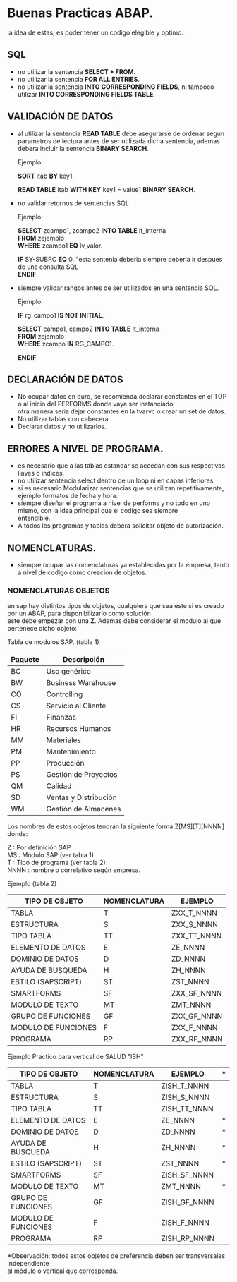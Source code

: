 # Buenas Practicas ABAP.

la idea de estas, es poder tener un codigo elegible y optimo.

## SQL

- no utilizar la sentencia **SELECT * FROM**.
- no utilizar la sentencia **FOR ALL ENTRIES**.
- no utilizar la sentencia **INTO CORRESPONDING FIELDS**, ni tampoco utilizar **INTO CORRESPONDING FIELDS TABLE**.

## VALIDACIÓN DE DATOS

- al utilizar la sentencia **READ TABLE** debe asegurarse de ordenar segun parametros de lectura antes de ser
  utilizada dicha sentencia, ademas debera incluir la sentencia **BINARY SEARCH**.
  
  Ejemplo:
  
  **SORT** itab **BY** key1.
  
  **READ TABLE** itab **WITH KEY** key1 = value1 **BINARY SEARCH**.
  
  
  
- no validar retornos de sentencias SQL  
  
  Ejemplo:
  
  **SELECT** zcampo1, zcampo2 **INTO TABLE** lt_interna  
  **FROM** zejemplo  
  **WHERE** zcampo1 **EQ** lv_valor.  
  
  
  
  **IF** SY-SUBRC **EQ** 0. "esta sentenia deberia siempre deberia ir despues de una consulta SQL  
  **ENDIF**.
  
    
 - siempre validar rangos antes de ser utilizados en una sentencia SQL.
    
    Ejemplo:
    
    **IF** rg_campo1 **IS NOT INITIAL**.
    
    **SELECT** campo1, campo2 **INTO TABLE** lt_interna   \
    **FROM** zejemplo  \
    **WHERE** zcampo **IN** RG_CAMPO1.
     
    **ENDIF**.
    
 ## DECLARACIÓN DE DATOS
 
- No ocupar datos en duro, se recomienda declarar constantes en el TOP o al inicio del PERFORMS donde vaya ser instanciado,  \
  otra manera seria dejar constantes en la tvarvc o crear un set de datos.
- No utilizar tablas con cabecera.
- Declarar datos y no utilizarlos.

## ERRORES A NIVEL DE PROGRAMA.

- es necesario que a las tablas estandar se accedan con sus respectivas llaves o indices.
- no utilizar sentencia select dentro de un loop ni en capas inferiores.
- si es necesario Modularizar sentencias que se utilizan repetitivamente, ejemplo formatos de fecha y hora.
- siempre diseñar el programa a nivel de performs y no todo en uno mismo, con la idea principal que el codigo sea siempre  \
  entendible.
- A todos los programas y tablas debera solicitar objeto de autorización.
  
## NOMENCLATURAS.

- siempre ocupar las nomenclaturas ya establecidas por la empresa, tanto a nivel de codigo como creacion de objetos.

### NOMENCLATURAS OBJETOS
  
  en sap hay distintos tipos de objetos, cualquiera que sea este si es creado por un ABAP, para disponibilizarlo como solución  \
  este debe empezar con una **Z**.
  Ademas debe considerar el modulo al que pertenece dicho objeto:
  
  Tabla de modulos SAP. (tabla 1)
  
| Paquete |  Descripción |
|---------| -------------|
|BC| Uso genérico |
|BW| Business Warehouse|
|CO| Controlling|
|CS| Servicio al Cliente|
|FI| Finanzas|
|HR| Recursos Humanos|
|MM| Materiales|
|PM| Mantenimiento|
|PP| Producción|
|PS| Gestión de Proyectos|
|QM| Calidad|
|SD| Ventas y Distribución|
|WM| Gestión de Almacenes|
  
Los nombres de estos objetos tendrán la siguiente forma Z[MS][T][NNNN] donde:

Z : Por definición SAP  \
MS : Módulo SAP (ver tabla 1) \
T : Tipo de programa (ver tabla 2)  \
NNNN : nombre o correlativo según empresa.
  
Ejemplo (tabla 2)
  
| TIPO DE OBJETO | NOMENCLATURA | EJEMPLO |
| ---------------| -------------|---------|
| TABLA          | T  | ZXX_T_NNNN|
| ESTRUCTURA     | S  | ZXX_S_NNNN|
| TIPO TABLA      | TT | ZXX_TT_NNNN|
| ELEMENTO DE DATOS | E | ZE_NNNN|
| DOMINIO DE DATOS | D | ZD_NNNN|
| AYUDA DE BUSQUEDA | H | ZH_NNNN|
| ESTILO (SAPSCRIPT) | ST | ZST_NNNN|
| SMARTFORMS | SF | ZXX_SF_NNNN|
| MODULO DE TEXTO | MT | ZMT_NNNN|
| GRUPO DE FUNCIONES | GF | ZXX_GF_NNNN|
| MODULO DE FUNCIONES | F | ZXX_F_NNNN|
| PROGRAMA | RP | ZXX_RP_NNNN |

Ejemplo Practico para vertical de SALUD "ISH"

| TIPO DE OBJETO | NOMENCLATURA | EJEMPLO | * |
| ---------------| -------------|---------|---|
| TABLA          | T  | ZISH_T_NNNN|
| ESTRUCTURA     | S  | ZISH_S_NNNN|
| TIPO TABLA      | TT | ZISH_TT_NNNN|
| ELEMENTO DE DATOS | E | ZE_NNNN|*|
| DOMINIO DE DATOS | D | ZD_NNNN|*|
| AYUDA DE BUSQUEDA | H | ZH_NNNN|*|
| ESTILO (SAPSCRIPT) | ST | ZST_NNNN|*|
| SMARTFORMS | SF | ZISH_SF_NNNN|
| MODULO DE TEXTO | MT | ZMT_NNNN|*|
| GRUPO DE FUNCIONES | GF | ZISH_GF_NNNN|
| MODULO DE FUNCIONES | F | ZISH_F_NNNN|
| PROGRAMA | RP | ZISH_RP_NNNN |

*Observación: todos estos objetos de preferencia deben ser transversales independiente \
al módulo o vertical que corresponda.




